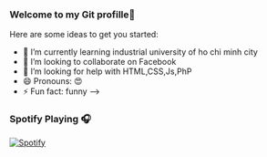 ### Welcome to my Git profille👋
Here are some ideas to get you started:
- 🌱 I’m currently learning industrial university of ho chi minh city
- 👯 I’m looking to collaborate on Facebook
- 🤔 I’m looking for help with HTML,CSS,Js,PhP
- 😄 Pronouns: 😍
- ⚡ Fun fact: funny
-->
### Spotify Playing 🎧

      
[![Spotify](https://novatorem.vercel.app/api/spotify)](https://open.spotify.com/artist/73JDHHjsNGy85o3EbEqOLk)

 




 
